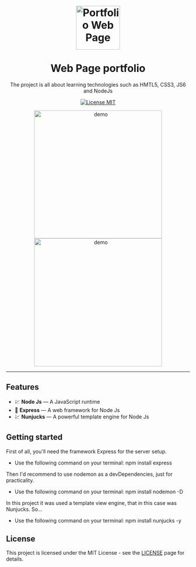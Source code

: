 <h1 align="center">
<br>
  <img src="https://i.imgur.com/MnRi1s6.jpg" alt="Portfolio Web Page" width="120">
<br>
<br>
Web Page portfolio
</h1>

<p align="center">The project is all about learning technologies such as HMTL5, CSS3, JS6 and NodeJs</p>

<p align="center">
  <a href="https://opensource.org/licenses/MIT">
    <img src="https://img.shields.io/badge/License-MIT-blue.svg" alt="License MIT">
  </a>
</p>

[//]: # "Add your gifs/images here:"

<div align="center">
  <img src="https://i.imgur.com/adPoceK.gif" alt="demo" width="auto" height="350">
  <img src="https://i.imgur.com/5PsSezm.gif" alt="demo" height="350">
</div>

<hr />

## Features

[//]: # "Add the features of your project here:"

-   💹 **Node Js** — A JavaScript runtime
-   🔵 **Express** — A web framework for Node Js
-   💹 **Nunjucks** — A powerful template engine for Node Js

## Getting started

First of all, you'll need the framework Express for the server setup.

-   Use the following command on your terminal: npm install express

Then I'd recommend to use nodemon as a devDependencies, just for practicality.

-   Use the following command on your terminal: npm install nodemon -D

In this project it was used a template view engine, that in this case was Nunjucks.
So...

-   Use the following command on your terminal: npm install nunjucks -y

## License

This project is licensed under the MIT License - see the [LICENSE](https://opensource.org/licenses/MIT) page for details.
